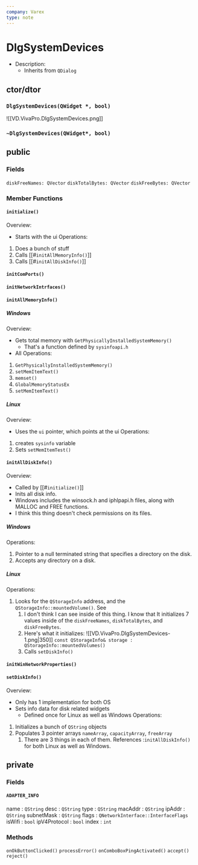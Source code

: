 ```yaml
---
company: Varex
type: note
---
```

# DlgSystemDevices
- Description:
	- Inherits from `QDialog` 

## ctor/dtor
### `DlgSystemDevices(QWidget *, bool)`
![[VD.VivaPro.DlgSystemDevices.png]]

### `~DlgSystemDevices(QWidget*, bool)`
## public
### Fields
`diskFreeNames: QVector`
`diskTotalBytes: QVector`
`diskFreeBytes: QVector`

### Member Functions
#### `initialize()`
Overview:
- Starts with the ui
Operations:
1. Does a bunch of stuff
2. Calls [[#`initAllMemoryInfo()`]]
3. Calls [[#`initAllDiskInfo()`]]

#### `initComPorts()`
#### `initNetworkIntrfaces()`
#### `initAllMemoryInfo()`
##### Windows
Overview:
- Gets total memory with `GetPhysicallyInstalledSystemMemory()`
	- That's a function defined by `sysinfoapi.h`
- All 
Operations:
1. `GetPhysicallyInstalledSystemMemory()`
2. `setMemItemText()`
3. `memset()`
4. `GlobalMemoryStatusEx`
5. `setMemItemText()`

##### Linux
Overview:
- Uses the `ui` pointer, which points at the ui
Operations:
1. creates `sysinfo` variable
2. Sets `setMemItemTest()` 

#### `initAllDiskInfo()`
Overview:
- Called by [[#`initialize()`]]
- Inits all disk info.
- Windows includes the winsock.h and iphlpapi.h files, along with MALLOC and FREE functions. 
- I think this thing doesn't check permissions on its files. 

##### Windows
Operations:
1. Pointer to a null terminated string that specifies a directory on the disk. 
2. Accepts any directory on a disk. 

##### Linux
Operations:
1. Looks for the `QStorageInfo` address, and the `QStorageInfo::mountedVolume()`. See 
	1. I don't think I can see inside of this thing. I know that It initializes 7 values inside of the `diskFreeNames`, `diskTotalBytes`, and `diskFreeBytes`. 
	2. Here's what it initializes:
	   ![[VD.VivaPro.DlgSystemDevices-1.png|350]]
		   `const QStorageInfo& storage : QStorageInfo::mountedVolumes()`
	3. Calls `setDiskInfo()` 

#### `initWinNetworkProperties()`
#### `setDiskInfo()`
Overview:
- Only has 1 implementation for both OS
- Sets info data for disk related widgets
	- Defined once for Linux as well as Windows
Operations:
1. Initializes a bunch of `QString` objects
2. Populates 3 pointer arrays `nameArray`, `capacityArray`, `freeArray`
	1. There are 3 things in each of them. 
References :`initAllDiskInfo()` for both Linux as well as Windows.

## private
### Fields
#### `ADAPTER_INFO`
name : `QString`
desc : `QString`
type : `QString`
macAddr : `QString`
ipAddr : `QString`
subnetMask : `QString`
flags : `QNetworkInterface::InterfaceFlags`
isWifi : `bool`
ipV4Protocol : `bool`
index : `int`

### Methods
`onOkButtonClicked()`
`processError()`
`onComboBoxPingActivated()`
`accept()`
`reject()`
